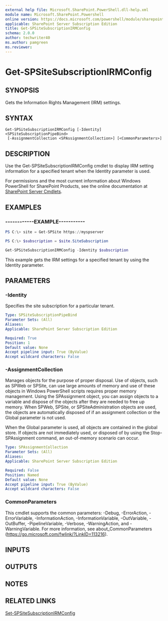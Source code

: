 ```yaml
---
external help file: Microsoft.SharePoint.PowerShell.dll-help.xml
module name: Microsoft.SharePoint.Powershell
online version: https://docs.microsoft.com/powershell/module/sharepoint-server/get-spsitesubscriptionirmconfig
applicable: SharePoint Server Subscription Edition
title: Get-SPSiteSubscriptionIRMConfig
schema: 2.0.0
author: techwriter40
ms.author: pamgreen
ms.reviewer:
---
```


# Get-SPSiteSubscriptionIRMConfig

## SYNOPSIS

Gets the Information Rights Management (IRM) settings.



## SYNTAX

```
Get-SPSiteSubscriptionIRMConfig [-Identity] <SPSiteSubscriptionPipeBind>
 [-AssignmentCollection <SPAssignmentCollection>] [<CommonParameters>]
```

## DESCRIPTION
Use the Get-SPSiteSubscriptionIRMConfig cmdlet to display IRM setting information for a specified tenant when the Identity parameter is used.

For permissions and the most current information about Windows PowerShell for SharePoint Products, see the online documentation at [SharePoint Server Cmdlets](https://docs.microsoft.com/powershell/sharepoint/sharepoint-server/sharepoint-server-cmdlets).

## EXAMPLES

### ------------EXAMPLE----------- 
```powershell
PS C:\> site = Get-SPSite https://myspserver

PS C:\> $subscription = $site.SiteSubscription

Get-SPSiteSubscriptionIRMConfig -Identity $subscription
```

This example gets the IRM settings for a specified tenant by using the Identity parameter.

## PARAMETERS

### -Identity
Specifies the site subscription for a particular tenant.

```yaml
Type: SPSiteSubscriptionPipeBind
Parameter Sets: (All)
Aliases: 
Applicable: SharePoint Server Subscription Edition

Required: True
Position: 1
Default value: None
Accept pipeline input: True (ByValue)
Accept wildcard characters: False
```

### -AssignmentCollection
Manages objects for the purpose of proper disposal.
Use of objects, such as SPWeb or SPSite, can use large amounts of memory and use of these objects in Windows PowerShell scripts requires proper memory management.
Using the SPAssignment object, you can assign objects to a variable and dispose of the objects after they are needed to free up memory.
When SPWeb, SPSite, or SPSiteAdministration objects are used, the objects are automatically disposed of if an assignment collection or the Global parameter is not used.

When the Global parameter is used, all objects are contained in the global store.
If objects are not immediately used, or disposed of by using the Stop-SPAssignment command, an out-of-memory scenario can occur.

```yaml
Type: SPAssignmentCollection
Parameter Sets: (All)
Aliases: 
Applicable: SharePoint Server Subscription Edition

Required: False
Position: Named
Default value: None
Accept pipeline input: True (ByValue)
Accept wildcard characters: False
```

### CommonParameters
This cmdlet supports the common parameters: -Debug, -ErrorAction, -ErrorVariable, -InformationAction, -InformationVariable, -OutVariable, -OutBuffer, -PipelineVariable, -Verbose, -WarningAction, and -WarningVariable. For more information, see about_CommonParameters (https://go.microsoft.com/fwlink/?LinkID=113216).

## INPUTS

## OUTPUTS

## NOTES

## RELATED LINKS

[Set-SPSiteSubscriptionIRMConfig](Set-SPSiteSubscriptionIRMConfig.md)

